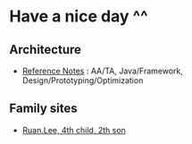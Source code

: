 # Have a nice day ^^

## Architecture

* [Reference Notes](reference.notes) : AA/TA, Java/Framework, Design/Prototyping/Optimization

## Family sites

* [Ruan.Lee, 4th child, 2th son](http://ruaniz.com)

